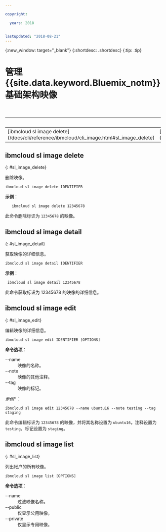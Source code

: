 ```yaml
---

copyright:

  years: 2018


lastupdated: "2018-08-21"
---
```


{:new_window: target="_blank"}
{:shortdesc: .shortdesc}
{:tip: .tip}

# 管理 {{site.data.keyword.Bluemix_notm}} 基础架构映像

<table summary="按字母顺序排序的常规 {{site.data.keyword.Bluemix_notm}} 基础架构命令（命令带有可获取命令更多信息的链接）">
<caption>表 1. {{site.data.keyword.Bluemix_notm}} 基础架构映像命令</caption>
 <thead>
 <th colspan="6">{{site.data.keyword.Bluemix_notm}} 基础架构映像命令</th>
 </thead>
 <tbody>
 <tr>
 <td>[ibmcloud sl image delete](/docs/cli/reference/ibmcloud/cli_image.html#sl_image_delete)</td>
 <td>[ibmcloud sl image detail](/docs/cli/reference/ibmcloud/cli_image.html#sl_image_detail)</td>
 <td>[ibmcloud sl image edit](/docs/cli/reference/ibmcloud/cli_image.html#sl_image_edit)</td>
 <td>[ibmcloud sl image list](/docs/cli/reference/ibmcloud/cli_image.html#sl_image_list)</td>
 </tr>
   </tbody>
 </table>

 ## ibmcloud sl image delete
{: #sl_image_delete}

删除映像。
```
ibmcloud sl image delete IDENTIFIER
```
**示例**：
```
   ibmcloud sl image delete 12345678
```
此命令删除标识为 `12345678` 的映像。



## ibmcloud sl image detail
{: #sl_image_detail}

获取映像的详细信息。
```
ibmcloud sl image detail IDENTIFIER
```
**示例**：
```
 ibmcloud sl image detail 12345678
```
此命令获取标识为 12345678 的映像的详细信息。



## ibmcloud sl image edit
{: #sl_image_edit}

编辑映像的详细信息。
```
ibmcloud sl image edit IDENTIFIER [OPTIONS]
```

<strong>命令选项</strong>：
<dl>
<dt>--name</dt>
<dd>映像的名称。</dd>
<dt>--note</dt>
<dd>映像的其他注释。</dd>
<dt>--tag</dt>
<dd>映像的标记。</dd>
</dl>

*示例**：
```  
ibmcloud sl image edit 12345678 --name ubuntu16 --note testing --tag staging
```
此命令编辑标识为 `12345678` 的映像，并将其名称设置为 `ubuntu16`，注释设置为 `testing`，标记设置为 `staging`。




## ibmcloud sl image list
{: #sl_image_list}

列出帐户的所有映像。
```
ibmcloud sl image list [OPTIONS]
```

<strong>命令选项</strong>：
<dl>
<dt>--name</dt>
<dd>过滤映像名称。</dd>
<dt>--public</dt>
<dd>仅显示公用映像。</dd>
<dt>--private</dt>
<dd>仅显示专用映像。</dd>
</dl>
